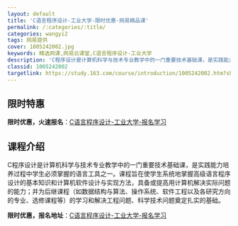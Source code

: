 ```yaml
---
layout: default
title: 'C语言程序设计-工业大学-限时优惠-网易精品课'
permalink: /:categories/:title/
categories: wangyi2
tags: 网易提供
cover: 1005242002.jpg
keywords: 精选网课,网易云课堂,C语言程序设计-工业大学
description: 'C程序设计是计算机科学与技术专业教学中的一门重要技术基础课，是实践能力培养过程中学生必须掌握的语言工具之一。课程旨在使学'
classid: 1005242002
targetlink: https://study.163.com/course/introduction/1005242002.htm?share=1&shareId=1025206652&utm_campaign=share&utm_medium=iphoneShare&utm_source=&utm_u=1025206652
---
```


## 限时特惠

**限时优惠，火速报名**：[C语言程序设计-工业大学-报名学习](https://study.163.com/course/introduction/1005242002.htm?share=1&shareId=1025206652&utm_campaign=share&utm_medium=iphoneShare&utm_source=&utm_u=1025206652)

## 课程介绍

C程序设计是计算机科学与技术专业教学中的一门重要技术基础课，是实践能力培养过程中学生必须掌握的语言工具之一。课程旨在使学生系统地掌握高级语言程序设计的基本知识和计算机软件设计与实现方法，具备或提高用计算机解决实际问题的能力；并为后继课程（如数据结构与算法、操作系统、软件工程以及各研究方向的专业、选修课程等）的学习和解决工程问题、科学技术问题奠定扎实的基础。

**限时优惠，报名地址**：[C语言程序设计-工业大学-报名学习](https://study.163.com/course/introduction/1005242002.htm?share=1&shareId=1025206652&utm_campaign=share&utm_medium=iphoneShare&utm_source=&utm_u=1025206652)

